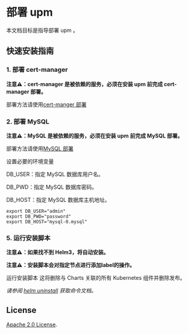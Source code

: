 # 部署 upm

本文档目标是指导部署 upm 。

## 快速安装指南

### 1. 部署 cert-manager

**注意⚠️：cert-manager 是被依赖的服务，必须在安装 upm 前完成 cert-manager 部署。**

部署方法请使用[cert-manger 部署](https://github.com/upmio/upm-install/tree/main/addons/cert-manager)

### 2. 部署 MySQL

**注意⚠️：MySQL 是被依赖的服务，必须在安装 upm 前完成 MySQL 部署。**

部署方法请使用[MySQL 部署](https://github.com/upmio/upm-install/tree/main/addons/mysql)

设置必要的环境变量

DB_USER：指定 MySQL 数据库用户名。

DB_PWD：指定 MySQL 数据库密码。

DB_HOST：指定 MySQL 数据库主机地址。


```console
export DB_USER="admin"
export DB_PWD="password"
export DB_HOST="mysql-0.mysql"
```

### 5. 运行安装脚本

**注意⚠️：如果找不到 Helm3，将自动安装。**

**注意⚠️：安装脚本会对指定节点进行添加label的操作。**

运行安装脚本
这将删除与 Charts 关联的所有 Kubernetes 组件并删除发布。

_请参阅 [helm uninstall](https://helm.sh/docs/helm/helm_uninstall/) 获取命令文档。_

## License

<!-- Keep full URL links to repo files because this README syncs from main to gh-pages.  -->
[Apache 2.0 License](https://raw.githubusercontent.com/upmio/upm-deploy/main/LICENSE).
